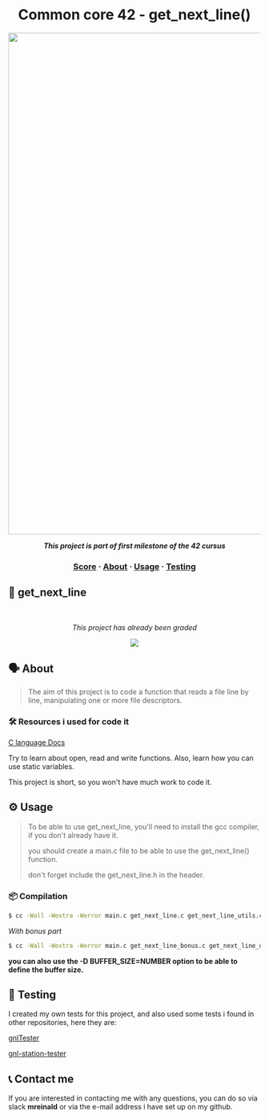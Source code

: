 <h1 align="center">
  Common core 42 - get_next_line()
</h1>

<p align="center">
<img src="https://github.com/tmatheusdiniz/42-get_next_line/releases/download/images/get_next_line.webp" width="1000" hidth="100">
</P>
<p align="center">
    <b><i>This project is part of first milestone of the 42 cursus</i></b>
</p>

<h3 align="center">
    <a href="#-get_next_line">Score</a>
    <span> · </span>
    <a href="#%EF%B8%8F-about">About</a>
    <span> · </span>
    <a href="#%EF%B8%8F-usage">Usage</a>
    <span> · </span>
    <a href="#-testing">Testing</a>
</h3>

## 📜 get_next_line
<br>
<div align="center">
    <p><i>This project has already been graded</i></p>
    <img src="https://github.com/tmatheusdiniz/42-libft/releases/download/Note/score.png")>
</div>

## 🗣️ About

> The aim of this project is to code a function that reads a file line by line, manipulating one or more file descriptors.

### 🛠️ Resources i used for code it
[C language Docs](https://www.gnu.org/software/c-intro-and-ref/manual/c-intro-and-ref.html)

Try to learn about open, read and write functions. Also, learn how you can use static variables.

This project is short, so you won't have much work to code it.

## ⚙️ Usage
> To be able to use get_next_line, you'll need to install the gcc compiler, if you don't already have it.</i>
>
> you should create a main.c file to be able to use the get_next_line() function.
> 
> don't forget include the get_next_line.h in the header.
### 📦 Compilation
```sh
$ cc -Wall -Wextra -Werror main.c get_next_line.c get_next_line_utils.c -o {PROGRAM_NAME_CHOSEN]
```
<i>With bonus part</i>
```sh
$ cc -Wall -Wextra -Werror main.c get_next_line_bonus.c get_next_line_utils_bonus.c -o {PROGRAM_NAME_CHOSEN]
```
<b>you can also use the -D BUFFER_SIZE=NUMBER option to be able to define the buffer size.</b>

## 🧪 Testing
I created my own tests for this project, and also used some tests i found in other repositories, here they are:

[gnlTester](https://github.com/Tripouille/gnlTester)

[gnl-station-tester](https://github.com/kodpe/gnl-station-tester)

## 📞 Contact me

If you are interested in contacting me with any questions, you can do so via slack <b>mreinald</b> or via the e-mail address i have set up on my github.
